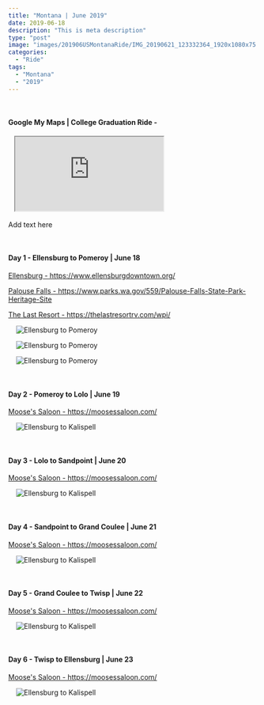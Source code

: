 ```yaml
---
title: "Montana | June 2019"
date: 2019-06-18
description: "This is meta description"
type: "post"
image: "images/201906USMontanaRide/IMG_20190621_123332364_1920x1080x75.jpg"
categories: 
  - "Ride"
tags:
  - "Montana"
  - "2019"
---
```


<!-- Start ******************** MyMap01 ******************** Start -->	
<br>	
<h4>	
	Google My Maps | College Graduation Ride -
</h4>	
<div class="embed-responsive embed-responsive-1by1">	
   <iframe 	
        src="https://www.google.com/maps/d/embed?mid=1AZtZdjkR9lIwOMNE3QMMkWnqpKo44iU&ehbc=2E312F"
        title=	"Google My Maps"
        loading="lazy"
    > 	
    </iframe>	
</div>
<p>



Add text here
</p>
<!-- End ******************** MyMap01 ******************** End -->
<!-- Start ******************** Item01 ******************** Start -->	
<br>	
<h4>	
	Day 1 - Ellensburg to Pomeroy | June 18
</h4>	
<p>	
  <a 
    href=https://www.ellensburgdowntown.org/
    target="_blank">	
    Ellensburg - https://www.ellensburgdowntown.org/
  </a>
</p>
<p>	
  <a 
    href=https://www.parks.wa.gov/559/Palouse-Falls-State-Park-Heritage-Site
    target="_blank">	
    Palouse Falls - https://www.parks.wa.gov/559/Palouse-Falls-State-Park-Heritage-Site
  </a>
</p>
<p>	
  <a 
    href=https://thelastresortrv.com/wpi/
    target="_blank">	
    The Last Resort - https://thelastresortrv.com/wpi/
  </a>
</p>
<p>	
    <img 	
      src=	"/images/201906USMontanaRide/IMG_20190618_134807368_1920x1080x75.jpg"
      alt=	"Ellensburg to Pomeroy"
      loading= "lazy"
    >	
</p>
<p>	
    <img 	
      src=	"/images/201906USMontanaRide/IMG_20190618_134858474_1920x1080x75.jpg"
      alt=	"Ellensburg to Pomeroy"
      loading= "lazy"
    >	
</p>
<p>	
    <img 	
      src=	"/images/201906USMontanaRide/IMG_20190619_084714348_1920x1080x75.jpg"
      alt=	"Ellensburg to Pomeroy"
      loading= "lazy"
    >	
</p>
<!-- End ******************** Item01 ******************** End -->	
<!-- Start ******************** Item02 ******************** Start -->	
<br>	
<h4>	
	Day 2 - Pomeroy to Lolo | June 19
</h4>	
<p>	
  <a 
    href=https://moosessaloon.com/
    target="_blank">	
    Moose's Saloon - https://moosessaloon.com/
  </a>
</p>
<p>	
    <img 	
      src=	"/images/201707USMontanaRide/IMG_20170726_121134758_Custom.jpg"
      alt=	"Ellensburg to Kalispell"
      loading= "lazy"
    >	
</p>
<!-- End ******************** Item02 ******************** End -->	
<!-- Start ******************** Item03 ******************** Start -->	
<br>	
<h4>	
	Day 3 - Lolo to Sandpoint | June 20
</h4>	
<p>	
  <a 
    href=https://moosessaloon.com/
    target="_blank">	
    Moose's Saloon - https://moosessaloon.com/
  </a>
</p>
<p>	
    <img 	
      src=	"/images/201707USMontanaRide/IMG_20170726_121134758_Custom.jpg"
      alt=	"Ellensburg to Kalispell"
      loading= "lazy"
    >	
</p>
<!-- End ******************** Item03 ******************** End -->	
<!-- Start ******************** Item04 ******************** Start -->	
<br>	
<h4>	
	Day 4 - Sandpoint to Grand Coulee | June 21
</h4>	
<p>	
  <a 
    href=https://moosessaloon.com/
    target="_blank">	
    Moose's Saloon - https://moosessaloon.com/
  </a>
</p>
<p>	
    <img 	
      src=	"/images/201707USMontanaRide/IMG_20170726_121134758_Custom.jpg"
      alt=	"Ellensburg to Kalispell"
      loading= "lazy"
    >	
</p>
<!-- End ******************** Item04 ******************** End -->	
<!-- Start ******************** Item05 ******************** Start -->	
<br>	
<h4>	
	Day 5 - Grand Coulee to Twisp | June 22
</h4>	
<p>	
  <a 
    href=https://moosessaloon.com/
    target="_blank">	
    Moose's Saloon - https://moosessaloon.com/
  </a>
</p>
<p>	
    <img 	
      src=	"/images/201707USMontanaRide/IMG_20170726_121134758_Custom.jpg"
      alt=	"Ellensburg to Kalispell"
      loading= "lazy"
    >	
</p>
<!-- End ******************** Item05 ******************** End -->	
<!-- Start ******************** Item06 ******************** Start -->	
<br>	
<h4>	
	Day 6 - Twisp to Ellensburg | June 23
</h4>	
<p>	
  <a 
    href=https://moosessaloon.com/
    target="_blank">	
    Moose's Saloon - https://moosessaloon.com/
  </a>
</p>
<p>	
    <img 	
      src=	"/images/201707USMontanaRide/IMG_20170726_121134758_Custom.jpg"
      alt=	"Ellensburg to Kalispell"
      loading= "lazy"
    >	
</p>
<!-- End ******************** Item06 ******************** End -->	
